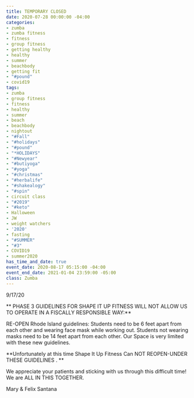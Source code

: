 ```yaml
---
title: TEMPORARY CLOSED
date: 2020-07-28 00:00:00 -04:00
categories:
- zumba
- zumba fitness
- fitness
- group fitness
- getting healthy
- healthy
- summer
- beachbody
- getting fit
- "#pound"
- covid19
tags:
- zumba
- group fitness
- fitness
- healthy
- summer
- beach
- beachbody
- nightout
- "#Fall"
- "#holidays"
- "#pound"
- "*HOLIDAYS"
- "#Newyear"
- "#butiyoga"
- "#yoga"
- "#christmas"
- "#herbalife"
- "#shakealogy"
- "#spin"
- circuit class
- "#2019"
- "#keto"
- Halloween
- JW
- weight watchers
- '2020'
- fasting
- "#SUMMER"
- "#3"
- COVID19
- summer2020
has_time_and_date: true
event_date: 2020-08-17 05:15:00 -04:00
event_end_date: 2021-01-04 23:59:00 -05:00
class: Zumba
---
```


9/17/20

** PHASE 3 GUIDELINES FOR SHAPE IT UP FITNESS WILL NOT ALLOW US TO OPERATE IN A FISCALLY RESPONSIBLE WAY:**

RE-OPEN Rhode Island guidelines:
Students need to be 6 feet apart from each other and wearing face mask while working out. Students not wearing masks need to be 14 feet apart from each other. Our Space is very limited with these new guidelines. 

**Unfortunately at this time Shape It Up Fitness Can NOT REOPEN-UNDER THESE GUIDELINES .
**

We appreciate your patients and sticking with us through this difficult time! We are ALL IN THIS TOGETHER.

Mary & Felix Santana
